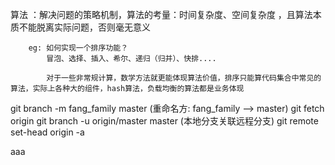 
 算法 ：解决问题的策略机制，算法的考量：时间复杂度、空间复杂度  ，且算法本质不能脱离实际问题，否则毫无意义
        
        
        eg: 如何实现一个排序功能？ 
            冒泡、选择、插入、希尔、递归（归并）、快排....
            
            对于一些非常规计算，数学方法就更能体现算法价值，排序只能算代码集合中常见的算法，实际上各种大的组件，hash算法，负载均衡的算法都是业务体现
       

git branch -m fang_family master   (重命名方: fang_family --> master)
git fetch origin
git branch -u origin/master master (本地分支关联远程分支)
git remote set-head origin -a

aaa
